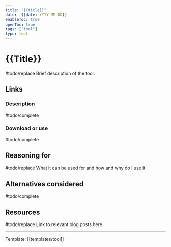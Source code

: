 ```yaml
---
title: "{{title}}"
date:  {{date: YYYY-MM-DD}}
enableToc: true
openToc: true
tags: ["tool"]
type: tool
---
```

# {{Title}}
#todo/replace  Brief description of the tool.

## Links
### Description
#todo/complete
### Download or use
#todo/complete
## Reasoning for
#todo/replace What it can be used for and how and why do I use it
## Alternatives considered
#todo/complete
## Resources
#todo/replace Link to relevant blog posts here.

---
Template: [[templates/tool]]